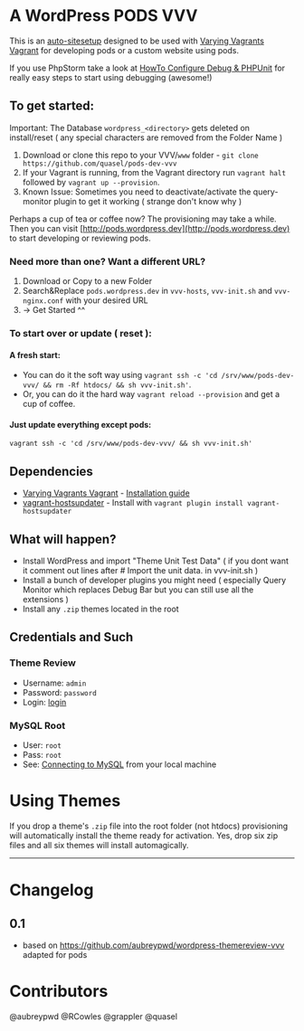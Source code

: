 # A WordPress PODS VVV

This is an [auto-sitesetup](https://github.com/Varying-Vagrant-Vagrants/VVV/wiki/Auto-site-Setup) designed to be used with [Varying Vagrants Vagrant](https://github.com/Varying-Vagrant-Vagrants/VVV) for developing pods or a custom website using pods.

If you use PhpStorm take a look at  [HowTo Configure Debug & PHPUnit](https://github.com/quasel/pods-dev-vvv/blob/master/phpunit.md) for really easy steps to start using debugging (awesome!)


## To get started:

Important: The Database `wordpress_<directory>` gets deleted on install/reset ( any special characters are removed from the Folder Name )

1. Download or clone this repo to your VVV/`www` folder - `git clone https://github.com/quasel/pods-dev-vvv`
2. If your Vagrant is running, from the Vagrant directory run `vagrant halt` followed by `vagrant up --provision`.
3. Known Issue: Sometimes you need to deactivate/activate the query-monitor plugin to get it working ( strange don't know why )

Perhaps a cup of tea or coffee now? The provisioning may take a while.
Then you can visit [http://pods.wordpress.dev](http://pods.wordpress.dev) to start developing or reviewing pods.

### Need more than one? Want a different URL?

1. Download or Copy to a new Folder
2. Search&Replace `pods.wordpress.dev` in `vvv-hosts`, `vvv-init.sh` and `vvv-nginx.conf` with your desired URL
3. -> Get Started ^^

### To start over or update ( reset ):

#### A fresh start:
- You can do it the soft way using `vagrant ssh -c 'cd /srv/www/pods-dev-vvv/ && rm -Rf htdocs/ && sh vvv-init.sh'`.
- Or, you can do it the hard way `vagrant reload --provision` and get a cup of coffee.

#### Just update everything except pods:
`vagrant ssh -c 'cd /srv/www/pods-dev-vvv/ && sh vvv-init.sh'`

## Dependencies

- [Varying Vagrants Vagrant](https://github.com/Varying-Vagrant-Vagrants/VVV) - [Installation guide](https://github.com/Varying-Vagrant-Vagrants/VVV#the-first-vagrant-up)
- [vagrant-hostsupdater](https://github.com/cogitatio/vagrant-hostsupdater) - Install with `vagrant plugin install vagrant-hostsupdater`

## What will happen?

- Install WordPress and import "Theme Unit Test Data" ( if you dont want it comment out lines after # Import the unit data. in vvv-init.sh )
- Install a bunch of developer plugins you might need ( especially Query Monitor which replaces Debug Bar but you can still use all the extensions )
- Install any `.zip` themes located in the root

## Credentials and Such

### Theme Review

* Username: `admin`
* Password: `password`
* Login: [login](http://pods.wordpress.dev/wp-admin)

### MySQL Root

* User: `root`
* Pass: `root`
* See: [Connecting to MySQL](https://github.com/varying-vagrant-vagrants/vvv/wiki/Connecting-to-MySQL) from your local machine

# Using Themes

If you drop a theme's `.zip` file into the root folder (not htdocs) provisioning will automatically install the theme ready for activation.
Yes, drop six zip files and all six themes will install automagically.

_________________________

# Changelog

## 0.1

- based on https://github.com/aubreypwd/wordpress-themereview-vvv adapted for pods


# Contributors

@aubreypwd @RCowles @grappler @quasel